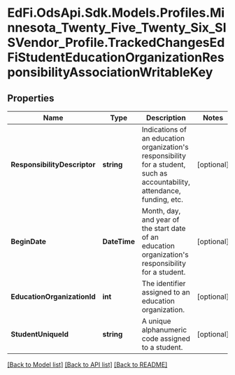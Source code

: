 # EdFi.OdsApi.Sdk.Models.Profiles.Minnesota_Twenty_Five_Twenty_Six_SISVendor_Profile.TrackedChangesEdFiStudentEducationOrganizationResponsibilityAssociationWritableKey

## Properties

Name | Type | Description | Notes
------------ | ------------- | ------------- | -------------
**ResponsibilityDescriptor** | **string** | Indications of an education organization&#39;s responsibility for a student, such as accountability, attendance, funding, etc. | [optional] 
**BeginDate** | **DateTime** | Month, day, and year of the start date of an education organization&#39;s responsibility for a student. | [optional] 
**EducationOrganizationId** | **int** | The identifier assigned to an education organization. | [optional] 
**StudentUniqueId** | **string** | A unique alphanumeric code assigned to a student. | [optional] 

[[Back to Model list]](../README.md#documentation-for-models) [[Back to API list]](../README.md#documentation-for-api-endpoints) [[Back to README]](../README.md)

